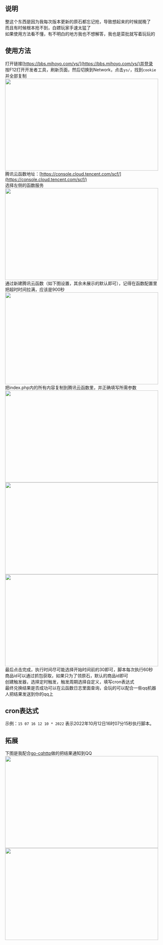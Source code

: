 ## 说明
整这个东西是因为我每次版本更新的原石都忘记抢，导致想起来的时候就晚了</br>
而且有时候根本抢不到，白嫖玩家手速太猛了</br>
如果使用方法看不懂，有不明白的地方我也不想解答，我也是菜批就写着玩玩的</br>
## 使用方法
打开链接[https://bbs.mihoyo.com/ys/](https://bbs.mihoyo.com/ys/)并登录</br>
按F12打开开发者工具，刷新页面，然后切换到Network，点击`ys/`，找到`cookie`并全部复制</br>
<img src="https://user-images.githubusercontent.com/75831884/139770496-803764e8-aba7-49f6-b81f-a452b2845427.png" width="500" height="300"></br>
腾讯云函数地址：[https://console.cloud.tencent.com/scf/](https://console.cloud.tencent.com/scf/)</br>
选择左侧的函数服务</br>
<img src="https://user-images.githubusercontent.com/75831884/139518833-4858dd94-59af-40a8-9414-e8ab0023ae33.png" width="500" height="300"></br>
通过新建腾讯云函数（如下图设置，其余未展示的默认即可），记得在函数配置里把超时时间拉满，应该是900秒</br>
<img src="https://user-images.githubusercontent.com/75831884/139518897-4a737823-601b-4854-a8a3-66f8455bb223.png" width="500" height="300"></br>
把index.php内的所有内容复制到腾讯云函数里，并正确填写所需参数</br>
<img src="https://user-images.githubusercontent.com/75831884/139518903-f1c66a25-5804-4d4d-b5e4-f79702e0366f.png" width="500" height="300"></br>
<img src="https://user-images.githubusercontent.com/75831884/139518912-2a413744-96d9-4ad7-b098-19d74351ebcf.png" width="500" height="300"></br>
<img src="https://user-images.githubusercontent.com/75831884/139518934-74b9cd3c-ab6f-4e13-a1bd-e91af125709b.png" width="500" height="300"></br>
最后点击完成，执行时间尽可能选择开始时间前的30即可，脚本每次执行60秒</br>
商品id可以通过抓包获取，如果只为了领原石，默认的商品id即可</br>
创建触发器，选择定时触发，触发周期选择自定义，填写cron表达式</br>
最终兑换结果是否成功可以在云函数日志里面查询，会玩的可以配合一些qq机器人把结果发送到你的qq上</br>
## cron表达式
示例：`15 07 16 12 10 * 2022` 表示2022年10月12日16时07分15秒执行脚本。</br>
## 拓展
下图是我配合[go-cqhttp](https://github.com/Mrs4s/go-cqhttp)做的把结果通知到QQ</br>
<img src="https://user-images.githubusercontent.com/75831884/138081549-f2773a4b-de5c-46e3-85ec-6d3ae0f1ae0e.png" width="500" height="300"></br>
<img src="https://user-images.githubusercontent.com/75831884/140050554-6f9b16b2-e49a-43e3-9597-6fa00eabb278.png" width="500" height="300"></br>
